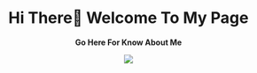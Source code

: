 <!DOCTYPE html>
<html lang="en">
<body>
  <h1><center>Hi There👋 Welcome To My Page</center></h1>
 <p>
  <center> <b> Go Here For Know About Me </b> 
 </p>
<p>
  <a href="####">
    <img src="https://www.google.com/url?sa=i&url=https%3A%2F%2Ficonscout.com%2Ficons%2Faeroplan&psig=AOvVaw0m1Mya-KAmx8B22-eru0AP&ust=1674545778098000&source=images&cd=vfe&ved=0CBAQjRxqFwoTCMjy4qSX3fwCFQAAAAAdAAAAABAE">
</a>
</p>
</body>
</html>
